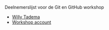 Deelnemerslijst voor de Git en GitHub workshop
* [Willy Tadema](deelnemers/willy-tadema.md)
* [Workshop account](deelnemers/workshop-account.md)
